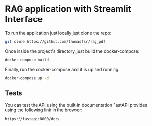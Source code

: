 # RAG application with Streamlit Interface  
  
To run the application just locally just clone the repo:  
```bash
git clone https://github.com/thomasfsr/rag_pdf  
```
Once inside the project's directory, just build the docker-compose:  
```bash
docker-compose build  
```
Finally, run the docker-compose and it is up and running:  
```bash
docker-compose up -d
```
## Tests  
You can test the API using the built-in documentation FastAPI provides using the following link in the browser:  
```link
https://fastapi:8000/docs
```